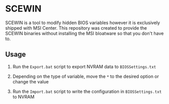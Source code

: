 # SCEWIN

SCEWIN is a tool to modify hidden BIOS variables however it is exclusively shipped with MSI Center. This repository was created to provide the SCEWIN binaries without installing the MSI bloatware so that you don't have to.

## Usage

1. Run the ``Export.bat`` script to export NVRAM data to ``BIOSSettings.txt``

2. Depending on the type of variable, move the ``*`` to the desired option or change the value

3. Run the ``Import.bat`` script to write the configuration in ``BIOSSettings.txt`` to NVRAM
